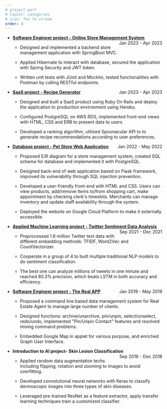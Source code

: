 ```yaml
---
# project part
# layout: categories
# icon: fas fa-stream
order: 4
---
```


<ul>
  <li><p style="text-align:left;"><b><a href="https://github.com/JenniferChenCU/OnlineShoppingApp">Software Engineer project - Online Store Management System</a></b><span style="float:right;">Jan 2023 - Apr 2023</span></p></li>
  <ul><li>Designed and implemented a backend store management application with SpringBoot MVC.</li></ul>
  <ul><li>Applied Hibernate to interact with database, secured the application with Spring Security and JWT token.</li></ul>
  <ul><li>Written unit tests with JUnit and Mockito, tested functionalities with Postman by calling RESTful endpoints.</li></ul>
  <p></p>

  <li><p style="text-align:left;"><b><a href="">SaaS project - Recipe Generator</a></b><span style="float:right;">Jan 2023 - Apr 2023</span></p></li>
  <ul><li>Designed and built a SaaS product using Ruby On Rails and deploy the application to production environment using Heroku.</li></ul>
  <ul><li>Configured PostgreSQL on AWS RDS, implemented front-end views with HTML, CSS and ERB to present data to users.</li></ul>
  <ul><li>Developed a ranking algorithm, utilized Spoonacular API to to generate recipe recommendations according to user preferences.</li></ul>
  <p></p>

  <li><p style="text-align:left;"><b><a href="https://github.com/JenniferChenCU/PetStoreWebApplication">Database project - Pet Store Web Application</a></b><span style="float:right;">Jan 2022 - May 2022</span></p></li>
  <ul><li>Proposed E/R diagram for a store management system, created SQL schema for database and implemented it with PostgreSQL.</li></ul>
  <ul><li>Designed back-end of web application based on Flask framework, improved its vulnerability through SQL injection prevention.</li></ul>
  <ul><li>Developed a user-friendly front-end with HTML and CSS. Users can view products, add/remove items to/from shopping cart, make appointment by checking clerk's timeslots. Merchants can manage inventory and update staff availability through the system.</li></ul>
  <ul><li>Deployed the website on Google Cloud Platform to make it externally accessible.</li></ul>
  <p></p>

  <li><p style="text-align:left;"><b><a href="https://github.com/JenniferChenCU/Twitter-Sentiment-Data-Analysis">Applied Machine Learning project - Twitter Sentiment Data Analysis</a></b><span style="float:right;">Sep 2021 - Dec 2021</span></p></li>
  <ul><li>Preprocessed 1.6 million Twitter text data with different embedding methods: TFIDF, Word2Vec and CountVectorizer.</li></ul>
  <ul><li>Cooperate in a group of 4 to built multiple traditional NLP models to do sentiment classification.</li></ul>
  <ul><li> The best one can analyze millions of tweets in one minute and reached 80.3% precision, which beats LSTM in both accuracy and efficiency.</li></ul>
  <p></p>

  <li><p style="text-align:left;"><b><a href="https://github.com/ChenWenCUHK/TheRealApp">Software Engineer project - The Real APP</a></b><span style="float:right;">Jan 2019 - May 2019</span></p></li>
  <ul><li>Proposed a command line based data management system for Real Estate Agent to manage large number of clients.</li></ul>
  <ul><li>Designed functions: archive/unarchive, pin/unpin, select/unselect, redo/undo, implemented "Pin/Unpin Contact" features and resolved mixing command problems.</li></ul>
  <ul><li>Embedded Google Map in applet for various purpose, and enriched Graph User Interface.</li></ul>
  <p></p>

  <li><p style="text-align:left;"><b>Introduction to AI project- Skin Lesion Classification</b><span style="float:right;">Sep 2018 - Dec 2018</span></p></li>
  <ul><li>Applied random data augmentation techs including flipping, rotation and zooming to images to avoid overfitting.</li></ul>
  <ul><li>Developed convolutional neural networks with Keras to classify dermoscopic images into three types of skin diseases.</li></ul>
  <ul><li>Leveraged pre-trained ResNet as a feature extractor, apply transfer learning techniques train a customized classifier.</li></ul>
</ul>